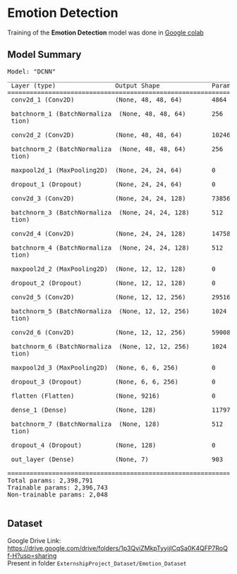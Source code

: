 # Emotion Detection

Training of the **Emotion Detection** model was done in [Google colab](https://colab.research.google.com/)

## Model Summary

<pre>
Model: "DCNN"
_________________________________________________________________
 Layer (type)                Output Shape              Param #   
=================================================================
 conv2d_1 (Conv2D)           (None, 48, 48, 64)        4864      
                                                                 
 batchnorm_1 (BatchNormaliza  (None, 48, 48, 64)       256       
 tion)                                                           
                                                                 
 conv2d_2 (Conv2D)           (None, 48, 48, 64)        102464    
                                                                 
 batchnorm_2 (BatchNormaliza  (None, 48, 48, 64)       256       
 tion)                                                           
                                                                 
 maxpool2d_1 (MaxPooling2D)  (None, 24, 24, 64)        0         
                                                                 
 dropout_1 (Dropout)         (None, 24, 24, 64)        0         
                                                                 
 conv2d_3 (Conv2D)           (None, 24, 24, 128)       73856     
                                                                 
 batchnorm_3 (BatchNormaliza  (None, 24, 24, 128)      512       
 tion)                                                           
                                                                 
 conv2d_4 (Conv2D)           (None, 24, 24, 128)       147584    
                                                                 
 batchnorm_4 (BatchNormaliza  (None, 24, 24, 128)      512       
 tion)                                                           
                                                                 
 maxpool2d_2 (MaxPooling2D)  (None, 12, 12, 128)       0         
                                                                 
 dropout_2 (Dropout)         (None, 12, 12, 128)       0         
                                                                 
 conv2d_5 (Conv2D)           (None, 12, 12, 256)       295168    
                                                                 
 batchnorm_5 (BatchNormaliza  (None, 12, 12, 256)      1024      
 tion)                                                           
                                                                 
 conv2d_6 (Conv2D)           (None, 12, 12, 256)       590080    
                                                                 
 batchnorm_6 (BatchNormaliza  (None, 12, 12, 256)      1024      
 tion)                                                           
                                                                 
 maxpool2d_3 (MaxPooling2D)  (None, 6, 6, 256)         0         
                                                                 
 dropout_3 (Dropout)         (None, 6, 6, 256)         0         
                                                                 
 flatten (Flatten)           (None, 9216)              0         
                                                                 
 dense_1 (Dense)             (None, 128)               1179776   
                                                                 
 batchnorm_7 (BatchNormaliza  (None, 128)              512       
 tion)                                                           
                                                                 
 dropout_4 (Dropout)         (None, 128)               0         
                                                                 
 out_layer (Dense)           (None, 7)                 903       
                                                                 
=================================================================
Total params: 2,398,791
Trainable params: 2,396,743
Non-trainable params: 2,048
_________________________________________________________________
</pre>

## Dataset

Google Drive Link: https://drive.google.com/drive/folders/1p3QviZMkpTyyijICqSa0K4QFP7RoQf-H?usp=sharing
<br>Present in folder `ExternshipProject_Dataset/Emotion_Dataset`
